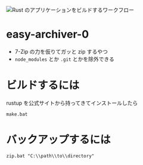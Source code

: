 ![Rust のアプリケーションをビルドするワークフロー](https://github.com/mass10/easy-archiver-0/workflows/Rust%20%E3%81%AE%E3%82%A2%E3%83%97%E3%83%AA%E3%82%B1%E3%83%BC%E3%82%B7%E3%83%A7%E3%83%B3%E3%82%92%E3%83%93%E3%83%AB%E3%83%89%E3%81%99%E3%82%8B%E3%83%AF%E3%83%BC%E3%82%AF%E3%83%95%E3%83%AD%E3%83%BC/badge.svg)

# easy-archiver-0
 
* 7-Zip の力を仮りてガッと zip するやつ
* `node_modules` とか `.git` とかを除外できる

# ビルドするには

rustup を公式サイトから持ってきてインストールしたら

```COMMAND
make.bat
```

# バックアップするには

```COMMAND
zip.bat "C:\\path\\to\\directory"
```
